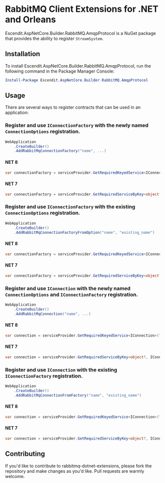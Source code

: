 # RabbitMQ Client Extensions for .NET and Orleans

Escendit.AspNetCore.Builder.RabbitMQ.AmqpProtocol is a NuGet package that provides the ability to register
`StreamSystem`.

## Installation

To install Escendit.AspNetCore.Builder.RabbitMQ.AmqpProtocol, run the following command in the Package Manager Console:

```powershell
Install-Package Escendit.AspNetCore.Builder.RabbitMQ.AmqpProtocol
```

## Usage

There are several ways to register contracts that can be used in an application:

### Register and use `IConnectionFactory` with the newly named `ConnectionOptions` registration.

```csharp
WebApplication
    .CreateBuilder()
    .AddRabbitMqConnectionFactory("name", ...)
```

#### NET 8
```csharp
var connectionFactory = serviceProvider.GetRequiredKeyedService<IConnectionFactory>("name");
```

#### NET 7
```csharp
var connectionFactory = serviceProvider.GetRequiredServiceByKey<object?, IConnectionFactory>("name");
```

### Register and use `IConnectionFactory` with the existing `ConnectionOptions` registration.


```csharp
WebApplication
    .CreateBuilder()
    .AddRabbitMqConnectionFactoryFromOption("name", "existing_name")
```

#### NET 8
```csharp
var connectionFactory = serviceProvider.GetRequiredKeyedService<IConnectionFactory>("name");
```

#### NET 7
```csharp
var connectionFactory = serviceProvider.GetRequiredServiceByKey<object?, IConnectionFactory>("name");
```

### Register and use `IConnection` with the newly named `ConnectionOptions` and `IConnectionFactory` registration.

```csharp
WebApplication
    .CreateBuilder()
    .AddRabbitMqConnection("name", ...)
```

#### NET 8
```csharp
var connection = serviceProvider.GetRequiredKeyedService<IConnection>("name");
```

#### NET 7
```csharp
var connection = serviceProvider.GetRequiredServiceByKey<object?, IConnection>("name");
```

### Register and use `IConnection` with the existing `IConnectionFactory` registration.

```csharp
WebApplication
    .CreateBuilder()
    .AddRabbitMqConnectionFromFactory("name", "existing_name")
```

#### NET 8
```csharp
var connection = serviceProvider.GetRequiredKeyedService<IConnection>("name");
```

#### NET 7
```csharp
var connection = serviceProvider.GetRequiredServiceByKey<object?, IConnection>("name");
```

## Contributing

If you'd like to contribute to rabbitmq-dotnet-extensions,
please fork the repository and make changes as you'd like.
Pull requests are warmly welcome.
